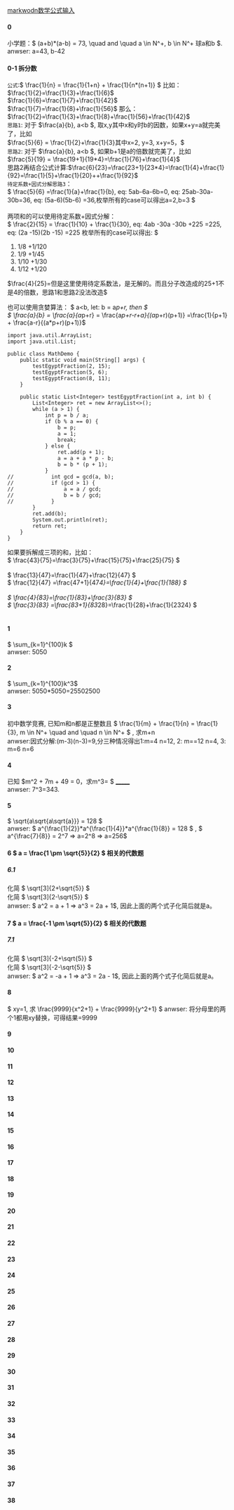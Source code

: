 
[markwodn数学公式输入](https://cxy.cc/post/2024/06/12/markdown-math/#:~:text=(n%2B1)-,%E5%A6%82%E4%BD%95%E8%BE%93%E5%85%A5%E7%B4%AF%E5%8A%A0%E3%80%81%E7%B4%AF%E4%B9%98%E8%BF%90%E7%AE%97,%E5%BC%8F%7D%20%E6%9D%A5%E8%BE%93%E5%85%A5%E4%B8%80%E4%B8%AA%E7%B4%AF%E5%8A%A0%E3%80%82)

#### 0
小学题：$   (a+b)*(a-b) = 73, \quad and \quad a \in N^+, b \in N^+   球a和b $.    </br>
anwser: a=43, b-42


####  0-1 拆分数
`公式`:$ \frac{1}{n} = \frac{1}{1+n} + \frac{1}{n*(n+1)}   $    比如：</br>
$\frac{1}{2}=\frac{1}{3}+\frac{1}{6}$</br> 
$\frac{1}{6}=\frac{1}{7}+\frac{1}{42}$</br> 
$\frac{1}{7}=\frac{1}{8}+\frac{1}{56}$  那么：</br> 
$\frac{1}{2}=\frac{1}{3}+\frac{1}{8}+\frac{1}{56}+\frac{1}{42}$</br> 
`思路1`: 对于 $\frac{a}{b}, a<b $, 取x,y其中x和y时b的因数，如果x+y=a就完美了，比如 </br>
$\frac{5}{6} = \frac{1}{2}+\frac{1}{3}其中x=2, y=3, x+y=5，$ </br>
`思路2`: 对于 $\frac{a}{b}, a<b $, 如果b+1是a的倍数就完美了，比如 </br>
$\frac{5}{19} = \frac{19+1}{19*4}=\frac{1}{76}+\frac{1}{4}$ </br>
思路2再结合公式计算:$\frac{6}{23}=\frac{23+1}{23*4}=\frac{1}{4}+\frac{1}{92}=\frac{1}{5}+\frac{1}{20}++\frac{1}{92}$</br>
`待定系数+因式分解思路3`： </br> 
$ \frac{5}{6} =\frac{1}{a}+\frac{1}{b}, eq: 5ab-6a-6b=0, eq: 25ab-30a-30b=36, eq: (5a-6)(5b-6) =36,枚举所有的case可以得出a=2,b=3 $
</br> </br> 
两项和的可以使用待定系数+因式分解：</br> 
$ \frac{2}{15} = \frac{1}{10} + \frac{1}{30}, eq: 4ab -30a -30b +225 =225, eq: (2a -15)(2b -15) =225 枚举所有的case可以得出: $ </br>
1. 1/8 +1/120
2. 1/9 +1/45
3. 1/10 +1/30
4. 1/12 +1/20

$\frac{4}{25}=但是这里使用待定系数法，是无解的。而且分子改造成的25+1不是4的倍数，思路1和思路2没法改造$

也可以使用贪婪算法：
$ a<b, let: b = a*p+r, then $   </br>
$ \frac{a}{b} = \frac{a}{a*p+r} = \frac{a*p+r-r+a}{(a*p+r)(p+1)} =\frac{1}{p+1} + \frac{a-r}{(a*p+r)(p+1)}$
```
import java.util.ArrayList;
import java.util.List;

public class MathDemo {
    public static void main(String[] args) {
        testEgyptFraction(2, 15);
        testEgyptFraction(5, 6);
        testEgyptFraction(8, 11);
    }

    public static List<Integer> testEgyptFraction(int a, int b) {
        List<Integer> ret = new ArrayList<>();
        while (a > 1) {
            int p = b / a;
            if (b % a == 0) {
                b = p;
                a = 1;
                break;
            } else {
                ret.add(p + 1);
                a = a + a * p - b;
                b = b * (p + 1);
            }
//            int gcd = gcd(a, b);
//            if (gcd > 1) {
//                a = a / gcd;
//                b = b / gcd;
//            }
        }
        ret.add(b);
        System.out.println(ret);
        return ret;
    }
}
```
如果要拆解成三项的和，比如：</br>
$ \frac{43}{75}=\frac{3}{75}+\frac{15}{75}+\frac{25}{75} $ </br></br>
$ \frac{13}{47}=\frac{1}{47}+\frac{12}{47} $ </br>
$ \frac{12}{47} =\frac{47+1}{47*4}=\frac{1}{4}+\frac{1}{188} $ </br></br>
$ \frac{4}{83}=\frac{1}{83}+\frac{3}{83} $ </br>
$ \frac{3}{83} =\frac{83+1}{83*28}=\frac{1}{28}+\frac{1}{2324} $ </br></br>



#### 1
$ \sum_{k=1}^{100}k $            </br>
anwser: 5050


#### 2
$ \sum_{k=1}^{100}k^3$ </br>
anwser: 5050*5050=25502500


#### 3
初中数学竞赛, 已知m和n都是正整数且
$ \frac{1}{m} + \frac{1}{n} = \frac{1}{3}, m \in N^+ \quad and \quad n \in N^+ $
, 求m+n </br>
anwser:因式分解:(m-3)(n-3)=9,分三种情况得出1:m=4 n=12, 2: m==12 n=4, 3: m=6 n=6     

#### 4
已知
$m^2 + 7m + 49 = 0，求m^3= $ <u>_____</u>     </br>
anwser: 7^3=343.

#### 5
$  \sqrt{a\sqrt{a\sqrt{a}}} = 128 $         </br>
anwser: $  a^{\frac{1}{2}}*a^{\frac{1}{4}}*a^{\frac{1}{8}} = 128 $  , $ a^{\frac{7}{8}} = 2^7 => a=2^8 => a=256$ 

#### 6 $ a = \frac{1 \pm \sqrt{5}}{2} $ 相关的代数题
##### 6.1
化简 $   \sqrt[3]{2+\sqrt{5}}  $   </br>
化简 $   \sqrt[3]{2-\sqrt{5}}  $   </br>
anwser: $ a^2 = a + 1 => a^3 = 2a + 1$, 因此上面的两个式子化简后就是a。

#### 7 $ a = \frac{-1 \pm \sqrt{5}}{2} $ 相关的代数题
##### 7.1
化简 $   \sqrt[3]{-2+\sqrt{5}}  $   </br>
化简 $   \sqrt[3]{-2-\sqrt{5}}  $   </br>
anwser: $ a^2 = -a + 1 => a^3 = 2a - 1$, 因此上面的两个式子化简后就是a。

#### 8
$
xy=1, 求 \frac{9999}{x^2+1} + \frac{9999}{y^2+1}
$
anwser: 将分母里的两个1都用xy替换，可得结果=9999

#### 9

#### 10

#### 11

#### 12

#### 13

#### 14

#### 15

#### 16

#### 17

#### 18

#### 19

#### 20

#### 21

#### 22

#### 23

#### 24

#### 25

#### 26

#### 27

#### 28

#### 29

#### 30

#### 31

#### 32

#### 33

#### 34

#### 35

#### 36

#### 37

#### 38